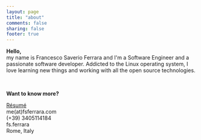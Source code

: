 ```yaml
---
layout: page
title: "about"
comments: false
sharing: false
footer: true
---
```

**Hello,**  
my name is Francesco Saverio Ferrara and I'm a Software Engineer and a passionate software developer.
Addicted to the Linux operating system, I love learning new things and working with all the open source technologies.

[<i class="fa fa-2x fa-linkedin" aria-hidden="true"></i>](http://www.linkedin.com/in/fsferrara) &nbsp;
[<i class="fa fa-2x fa-twitter" aria-hidden="true"></i>](http://twitter.com/fsferrara) &nbsp;
[<i class="fa fa-2x fa-google-plus" aria-hidden="true"></i>](http://plus.google.com/+SaverioFerrara) &nbsp;
[<i class="fa fa-2x fa-github" aria-hidden="true"></i>](http://github.com/fsferrara) &nbsp;
[<i class="fa fa-2x fa-address-card-o" aria-hidden="true"></i>](http://about.me/fsferrara) &nbsp;

**Want to know more?**

<i class="fa fa-file-text" aria-hidden="true"></i> [Résumé](http://www.fsferrara.com/wp-content/downloads/fsferrara-cv-it.pdf)  
<i class="fa fa-envelope" aria-hidden="true"></i> me(at)fsferrara.com  
<i class="fa fa-phone" aria-hidden="true"></i> (+39) 3405114184  
<i class="fa fa-skype" aria-hidden="true"></i> fs.ferrara  
<i class="fa fa-map-marker" aria-hidden="true"></i> Rome, Italy  
